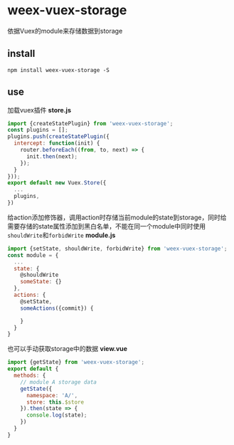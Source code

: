# weex-vuex-storage

依据Vuex的module来存储数据到storage

## install

```
npm install weex-vuex-storage -S
```

## use

加载vuex插件
**store.js**
```javascript
import {createStatePlugin} from 'weex-vuex-storage';
const plugins = [];
plugins.push(createStatePlugin({
  intercept: function(init) {
    router.beforeEach((from, to, next) => {
      init.then(next);
    });
  }
}));
export default new Vuex.Store({
  ...
  plugins,
})
```

给action添加修饰器，调用action时存储当前module的state到storage，同时给需要存储的state属性添加到黑白名单，不能在同一个module中同时使用`shouldWrite`和`forbidWrite`
**module.js**
```javascript
import {setState, shouldWrite, forbidWrite} from 'weex-vuex-storage';
const module = {
  ...
  state: {
    @shouldWrite
    someState: {}
  },
  actions: {
    @setState,
    someActions({commit}) {

    }
  }
}
```


也可以手动获取storage中的数据
**view.vue**
```javascript
import {getState} from 'weex-vuex-storage';
export default {
  methods: {
    // module A storage data
    getState({
      namespace: 'A/',
      store: this.$store
    }).then(state => {
      console.log(state);
    })
  }
}
```